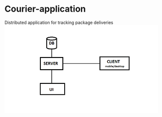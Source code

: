 # Courier-application
Distributed application for tracking package deliveries
![alt text](image.png)
